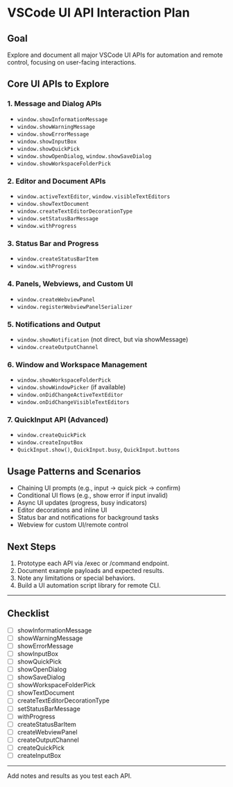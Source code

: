 # VSCode UI API Interaction Plan

## Goal
Explore and document all major VSCode UI APIs for automation and remote control, focusing on user-facing interactions.

## Core UI APIs to Explore

### 1. Message and Dialog APIs
- `window.showInformationMessage`
- `window.showWarningMessage`
- `window.showErrorMessage`
- `window.showInputBox`
- `window.showQuickPick`
- `window.showOpenDialog`, `window.showSaveDialog`
- `window.showWorkspaceFolderPick`

### 2. Editor and Document APIs
- `window.activeTextEditor`, `window.visibleTextEditors`
- `window.showTextDocument`
- `window.createTextEditorDecorationType`
- `window.setStatusBarMessage`
- `window.withProgress`

### 3. Status Bar and Progress
- `window.createStatusBarItem`
- `window.withProgress`

### 4. Panels, Webviews, and Custom UI
- `window.createWebviewPanel`
- `window.registerWebviewPanelSerializer`

### 5. Notifications and Output
- `window.showNotification` (not direct, but via showMessage)
- `window.createOutputChannel`

### 6. Window and Workspace Management
- `window.showWorkspaceFolderPick`
- `window.showWindowPicker` (if available)
- `window.onDidChangeActiveTextEditor`
- `window.onDidChangeVisibleTextEditors`

### 7. QuickInput API (Advanced)
- `window.createQuickPick`
- `window.createInputBox`
- `QuickInput.show()`, `QuickInput.busy`, `QuickInput.buttons`

## Usage Patterns and Scenarios
- Chaining UI prompts (e.g., input → quick pick → confirm)
- Conditional UI flows (e.g., show error if input invalid)
- Async UI updates (progress, busy indicators)
- Editor decorations and inline UI
- Status bar and notifications for background tasks
- Webview for custom UI/remote control

## Next Steps
1. Prototype each API via /exec or /command endpoint.
2. Document example payloads and expected results.
3. Note any limitations or special behaviors.
4. Build a UI automation script library for remote CLI.

---

## Checklist
- [ ] showInformationMessage
- [ ] showWarningMessage
- [ ] showErrorMessage
- [ ] showInputBox
- [ ] showQuickPick
- [ ] showOpenDialog
- [ ] showSaveDialog
- [ ] showWorkspaceFolderPick
- [ ] showTextDocument
- [ ] createTextEditorDecorationType
- [ ] setStatusBarMessage
- [ ] withProgress
- [ ] createStatusBarItem
- [ ] createWebviewPanel
- [ ] createOutputChannel
- [ ] createQuickPick
- [ ] createInputBox

---

Add notes and results as you test each API.
